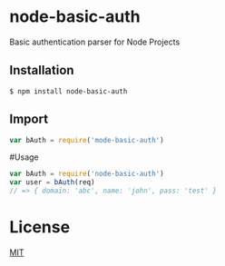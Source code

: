 # node-basic-auth
Basic authentication parser for Node Projects

## Installation
```
$ npm install node-basic-auth
```

## Import

```js
var bAuth = require('mode-basic-auth')
```
#Usage

```js
var bAuth = require('node-basic-auth')
var user = bAuth(req)
// => { domain: 'abc', name: 'john', pass: 'test' }
```

# License

[MIT](LICENSE)



